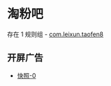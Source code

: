 # 淘粉吧

存在 1 规则组 - [com.leixun.taofen8](/src/apps/com.leixun.taofen8.ts)

## 开屏广告

- [快照-0](https://i.gkd.li/i/13937324)
